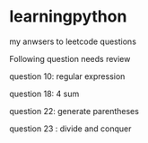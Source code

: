 # learningpython
my anwsers to leetcode questions

Following question needs review

question 10: regular expression

question 18: 4 sum

question 22: generate parentheses

question 23 : divide and conquer
